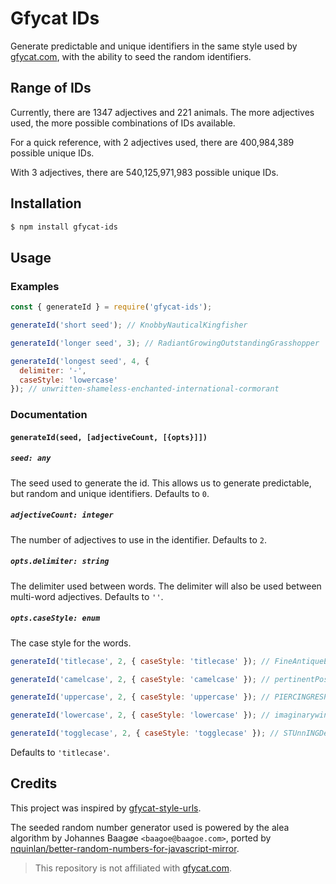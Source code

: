 # Gfycat IDs
Generate predictable and unique identifiers in the same style used by
[gfycat.com](https://gfycat.com), with the ability to seed the random
identifiers.

## Range of IDs

Currently, there are 1347 adjectives and 221 animals. The more adjectives used,
the more possible combinations of IDs available.

For a quick reference, with 2 adjectives used, there are 400,984,389 possible
unique IDs.

With 3 adjectives, there are 540,125,971,983 possible unique IDs.

## Installation

```bash
$ npm install gfycat-ids
```

## Usage

### Examples

```js
const { generateId } = require('gfycat-ids');

generateId('short seed'); // KnobbyNauticalKingfisher

generateId('longer seed', 3); // RadiantGrowingOutstandingGrasshopper

generateId('longest seed', 4, {
  delimiter: '-',
  caseStyle: 'lowercase'
}); // unwritten-shameless-enchanted-international-cormorant
```

### Documentation

#### `generateId(seed, [adjectiveCount, [{opts}]])`

##### `seed: any`

The seed used to generate the id. This allows us to generate predictable, but
random and unique identifiers. Defaults to `0`.

##### `adjectiveCount: integer`

The number of adjectives to use in the identifier. Defaults to `2`.

##### `opts.delimiter: string`

The delimiter used between words. The delimiter will also be used between
multi-word adjectives. Defaults to `''`.

##### `opts.caseStyle: enum`

The case style for the words.

```js
generateId('titlecase', 2, { caseStyle: 'titlecase' }); // FineAntiqueElk

generateId('camelcase', 2, { caseStyle: 'camelcase' }); // pertinentPoshGoldfinch

generateId('uppercase', 2, { caseStyle: 'uppercase' }); // PIERCINGRESPONSIBLECAMEL

generateId('lowercase', 2, { caseStyle: 'lowercase' }); // imaginarywingedsalamander

generateId('togglecase', 2, { caseStyle: 'togglecase' }); // STUnnINGDesCrIPtiVePeaFOwL
```

Defaults to `'titlecase'`.

## Credits

This project was inspired by
[gfycat-style-urls](https://github.com/dexo568/gfycat-style-urls).

The seeded random number generator used is powered by the alea algorithm by
Johannes Baagøe `<baagoe@baagoe.com>`, ported by [nquinlan/better-random-numbers-for-javascript-mirror](https://github.com/nquinlan/better-random-numbers-for-javascript-mirror/blob/master/support/js/Alea.js).

> This repository is not affiliated with [gfycat.com](https://gfycat.com).
